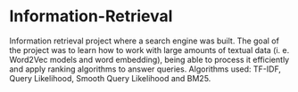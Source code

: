 # Information-Retrieval
Information retrieval project where a search engine was built. The goal of the project was to learn how to work with large amounts of textual data (i. e. Word2Vec models and word embedding), being able to process it efficiently and apply ranking algorithms to answer queries. Algorithms used: TF-IDF, Query Likelihood, Smooth Query Likelihood and BM25.
